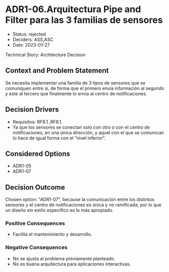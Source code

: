 # ADR1-06.Arquitectura Pipe and Filter para las 3 familias de sensores

* Status: rejected
* Deciders: ASS,ASC
* Date: 2023-01-27

Technical Story: Architecture Decision

## Context and Problem Statement

Se necesita implementar una familia de 3 tipos de sensores que se comuniquen entre sí, de forma que el primero envía información al segundo y este al tercero que finalmente lo envía al centro de notificaciones.

## Decision Drivers

* Requisitos: RF8.1 ,RF8.1.
* Ya que los sensores se conectan solo con otro o con el centro de notificaciones, en una única dirección, y aquel con el que se comunican lo hace de igual forma con el “nivel inferior”.

## Considered Options

* ADR1-05
* ADR1-07

## Decision Outcome

Chosen option: "ADR1-07", because la comunicación entre los distintos sensores y el centro de notificaciones es única y no ramificada, por lo que un diseño sin estilo específico es lo más apropiado.

### Positive Consequences

* Facilita el mantenimiento y desarrollo.

### Negative Consequences

* No se ajusta al problema previamente planteado.
* No es buena arquitectura para aplicaciones interactivas.

